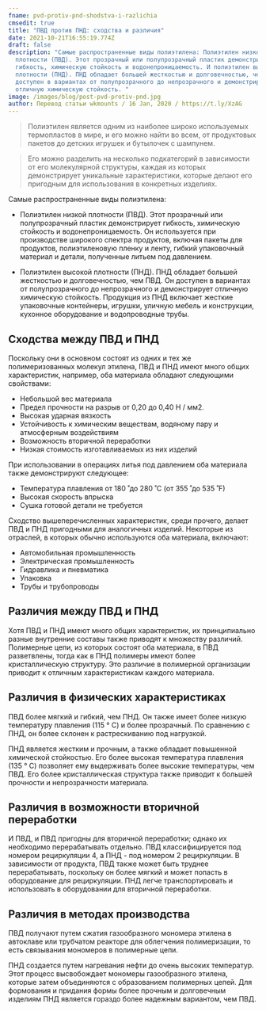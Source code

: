 ```yaml
---
fname: pvd-protiv-pnd-shodstva-i-razlichia
cmsedit: true
title: "ПВД против ПНД: сходства и различия"
date: 2021-10-21T16:55:19.774Z
draft: false
description: "Самые распространенные виды полиэтилена: Полиэтилен низкой
  плотности (ПВД). Этот прозрачный или полупрозрачный пластик демонстрирует
  гибкость, химическую стойкость и водонепроницаемость. И полиэтилен высокой
  плотности (ПНД). ПНД обладает большей жесткостью и долговечностью, чем ПВД. Он
  доступен в вариантах от полупрозрачного до непрозрачного и демонстрирует
  отличную химическую стойкость. "
image: /images/blog/post-pvd-protiv-pnd.jpg
author: Перевод статьи wkmounts / 16 Jan, 2020 / https://t.ly/XzAG
---
```

>Полиэтилен является одним из наиболее широко используемых термопластов в мире, и его можно найти во всем, от продуктовых пакетов до детских игрушек и бутылочек с шампунем.


>Его можно разделить на несколько подкатегорий в зависимости от его молекулярной структуры, каждая из которых демонстрирует уникальные характеристики, которые делают его пригодным для использования в конкретных изделиях.


Самые распространенные виды полиэтилена: 

* Полиэтилен низкой плотности (ПВД). Этот прозрачный или полупрозрачный пластик демонстрирует гибкость, химическую стойкость и водонепроницаемость. Он используется при производстве широкого спектра продуктов, включая пакеты для продуктов, полиэтиленовую пленку и ленту, гибкий упаковочный материал и детали, полученные литьем под давлением.


* Полиэтилен высокой плотности (ПНД). ПНД обладает большей жесткостью и долговечностью, чем ПВД. Он доступен в вариантах от полупрозрачного до непрозрачного и демонстрирует отличную химическую стойкость. Продукция из ПНД включает жесткие упаковочные контейнеры, игрушки, уличную мебель и конструкции, кухонное оборудование и водопроводные трубы.


## Сходства между ПВД и ПНД


Поскольку они в основном состоят из одних и тех же полимеризованных молекул этилена, ПВД и ПНД имеют много общих характеристик, например, оба материала обладают следующими свойствами:

* Небольшой вес материала
* Предел прочности на разрыв от 0,20 до 0,40 Н / мм2.
* Высокая ударная вязкость
* Устойчивость к химическим веществам, водяному пару и атмосферным воздействиям
* Возможность вторичной переработки
* Низкая стоимость изготавливаемых из них изделий

При использовании в операциях литья под давлением оба материала также демонстрируют следующее:

* Температура плавления от 180 ̊ до 280 ̊ C (от 355 ̊ до 535 ̊ F)
* Высокая скорость впрыска
* Сушка готовой детали не требуется



Сходство вышеперечисленных характеристик, среди прочего, делает ПВД и ПНД пригодными для аналогичных изделий. Некоторые из отраслей, в которых обычно используются оба материала, включают:

* Автомобильная промышленность
* Электрическая промышленность
* Гидравлика и пневматика
* Упаковка
* Трубы и трубопроводы



## Различия между ПВД и ПНД



Хотя ПВД и ПНД имеют много общих характеристик, их принципиально разные внутренние составы также приводят к множеству различий. Полимерные цепи, из которых состоят оба материала, в ПВД разветвлены, тогда как в ПНД полимеры имеют более кристаллическую структуру. Это различие в полимерной организации приводит к отличным характеристикам каждого материала.



## Различия в физических характеристиках



ПВД более мягкий и гибкий, чем ПНД. Он также имеет более низкую температуру плавления (115 ° C) и более прозрачный. По сравнению с ПНД, он более склонен к растрескиванию под нагрузкой.

ПНД является жестким и прочным, а также обладает повышенной химической стойкостью. Его более высокая температура плавления (135 ° C) позволяет ему выдерживать более высокие температуры, чем ПВД. Его более кристаллическая структура также приводит к большей прочности и непрозрачности материала.



## Различия в возможности вторичной переработки



И ПВД, и ПВД пригодны для вторичной переработки; однако их необходимо перерабатывать отдельно. ПВД классифицируется под номером рециркуляции 4, а ПНД - под номером 2 рециркуляции. В зависимости от продукта, ПВД также может быть труднее перерабатывать, поскольку он более мягкий и может попасть в оборудование для рециркуляции. ПНД легче транспортировать и использовать в оборудовании для вторичной переработки.



## Различия в методах производства



ПВД получают путем сжатия газообразного мономера этилена в автоклаве или трубчатом реакторе для облегчения полимеризации, то есть связывания мономеров в полимерные цепи.

ПНД создается путем нагревания нефти до очень высоких температур. Этот процесс высвобождает мономеры газообразного этилена, которые затем объединяются с образованием полимерных цепей. Для формования и придания формы более прочным и долговечным изделиям ПНД является гораздо более надежным вариантом, чем ПВД.